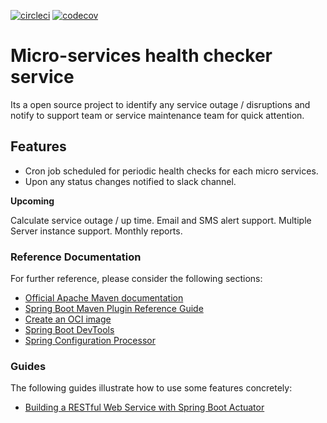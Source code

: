 [![circleci](https://circleci.com/gh/shanakaray/health-alerts.svg?style=svg)](https://circleci.com/gh/shanakaray/health-alerts/?branch=main)
[![codecov](https://codecov.io/gh/shanakaray/health-alerts/branch/main/graph/badge.svg?token=Q8F05XGOA6)](https://codecov.io/gh/shanakaray/health-alerts)

#  Micro-services health checker service

Its a open source project to identify any service outage / disruptions and notify to support team or service maintenance team for quick attention.  



## Features 
   * Cron job scheduled for periodic health checks for each micro services.  
   * Upon any status changes notified to slack channel. 
   
    
   **Upcoming**
   
   Calculate service outage / up time.
   Email and SMS alert support.
   Multiple Server instance support.
   Monthly reports. 
 

### Reference Documentation
For further reference, please consider the following sections:

* [Official Apache Maven documentation](https://maven.apache.org/guides/index.html)
* [Spring Boot Maven Plugin Reference Guide](https://docs.spring.io/spring-boot/docs/2.5.2/maven-plugin/reference/html/)
* [Create an OCI image](https://docs.spring.io/spring-boot/docs/2.5.2/maven-plugin/reference/html/#build-image)
* [Spring Boot DevTools](https://docs.spring.io/spring-boot/docs/2.5.2/reference/htmlsingle/#using-boot-devtools)
* [Spring Configuration Processor](https://docs.spring.io/spring-boot/docs/2.5.2/reference/htmlsingle/#configuration-metadata-annotation-processor)

### Guides
The following guides illustrate how to use some features concretely:

* [Building a RESTful Web Service with Spring Boot Actuator](https://spring.io/guides/gs/actuator-service/)
